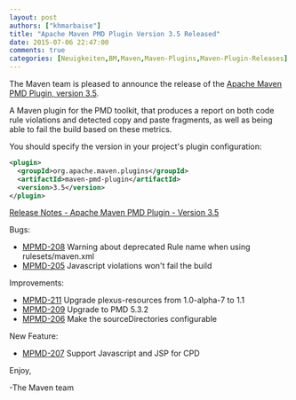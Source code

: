 ```yaml
---
layout: post
authors: ["khmarbaise"]
title: "Apache Maven PMD Plugin Version 3.5 Released"
date: 2015-07-06 22:47:00
comments: true
categories: [Neuigkeiten,BM,Maven,Maven-Plugins,Maven-Plugin-Releases]
---
```

The Maven team is pleased to announce the release of the 
[Apache Maven PMD Plugin, version 3.5](https://maven.apache.org/plugins/maven-pmd-plugin/).

A Maven plugin for the PMD toolkit, that produces a report on both code rule
violations and detected copy and paste fragments, as well as being able to fail
the build based on these metrics.

You should specify the version in your project's plugin configuration:

``` xml
<plugin>
  <groupId>org.apache.maven.plugins</groupId>
  <artifactId>maven-pmd-plugin</artifactId>
  <version>3.5</version>
</plugin>
```

<!-- more -->

[Release Notes - Apache Maven PMD Plugin - Version 3.5](https://issues.apache.org/jira/secure/ReleaseNote.jspa?projectId=12317621&version=12330969)

Bugs:

 * [MPMD-208](https://issues.apache.org/jira/browse/MPMD-208) Warning about deprecated Rule name when using rulesets/maven.xml
 * [MPMD-205](https://issues.apache.org/jira/browse/MPMD-205) Javascript violations won't fail the build

Improvements:

 * [MPMD-211](https://issues.apache.org/jira/browse/MPMD-211) Upgrade plexus-resources from 1.0-alpha-7 to 1.1
 * [MPMD-209](https://issues.apache.org/jira/browse/MPMD-209) Upgrade to PMD 5.3.2
 * [MPMD-206](https://issues.apache.org/jira/browse/MPMD-206) Make the sourceDirectories configurable

New Feature:

 * [MPMD-207](https://issues.apache.org/jira/browse/MPMD-207) Support Javascript and JSP for CPD

Enjoy,

-The Maven team
